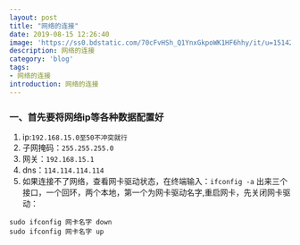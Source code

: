 ```yaml
---
layout: post
title: "网络的连接"
date: 2019-08-15 12:26:40
image: 'https://ss0.bdstatic.com/70cFvHSh_Q1YnxGkpoWK1HF6hhy/it/u=1514230094,2839038722&fm=26&gp=0.jpg'
description: 网络的连接
category: 'blog'
tags:
- 网络的连接
introduction: 网络的连接
---
```


### 一、​首先要将网络ip等各种数据配置好
1. ip:`192.168.15.0至50不冲突就行`
2. 子网掩码：`255.255.255.0`
3. 网关：`192.168.15.1`
4. dns：`114.114.114.114`
5. 如果连接不了网络，查看网卡驱动状态，在终端输入：`ifconfig -a`
    出来三个接口，一个回环，两个本地，第一个为网卡驱动名字,重启网卡，先关闭网卡驱动：

```
sudo ifconfig 网卡名字 down
sudo ifconfig 网卡名字 up
```

